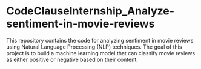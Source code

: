 # CodeClauseInternship_Analyze-sentiment-in-movie-reviews
This repository contains the code for analyzing sentiment in movie reviews using Natural Language Processing (NLP) techniques. The goal of this project is to build a machine learning model that can classify movie reviews as either positive or negative based on their content.
